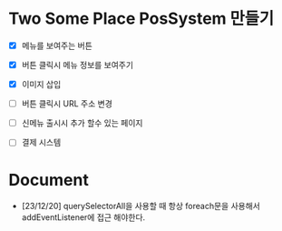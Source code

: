 
# Two Some Place PosSystem 만들기

- [x] 메뉴를 보여주는 버튼

- [x] 버튼 클릭시 메뉴 정보를 보여주기

- [x] 이미지 삽입

- [ ] 버튼 클릭시 URL 주소 변경

- [ ] 신메뉴 출시시 추가 할수 있는 페이지

- [ ] 결제 시스템

  

# Document

- [23/12/20] querySelectorAll을 사용할 때 항상 foreach문을 사용해서 addEventListener에 접근 해야한다.